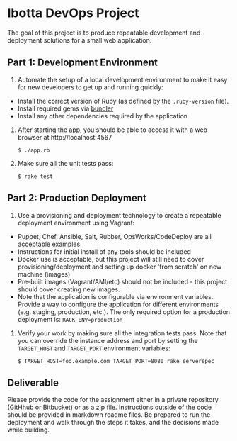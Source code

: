 # Ibotta DevOps Project

The goal of this project is to produce repeatable development and deployment solutions for a small web application.

## Part 1: Development Environment

1. Automate the setup of a local development environment to make it easy for new developers to get up and running quickly:
  - Install the correct version of Ruby (as defined by the `.ruby-version` file).
  - Install required gems via [bundler](http://bundler.io/)
  - Install any other dependencies required by the application
1. After starting the app, you should be able to access it with a web browser at http://localhost:4567

    ```
    $ ./app.rb
    ```

1. Make sure all the unit tests pass:

    ```
    $ rake test
    ```

## Part 2: Production Deployment

1. Use a provisioning and deployment technology to create a repeatable deployment environment using Vagrant:
  - Puppet, Chef, Ansible, Salt, Rubber, OpsWorks/CodeDeploy are all acceptable examples
  - Instructions for initial install of any tools should be included
  - Docker use is acceptable, but this project will still need to cover provisioning/deployment and setting up docker 'from scratch' on new machine (images)
  - Pre-built images (Vagrant/AMI/etc) should not be included - this project should cover creating new images.
  - Note that the application is configurable via environment variables. Provide a way to configure the application for different environments (e.g. staging, production, etc.). The only required option for a production deployment is: `RACK_ENV=production`
1. Verify your work by making sure all the integration tests pass. Note that you can override the instance address and port by setting the `TARGET_HOST` and `TARGET_PORT` environment variables:

    ```
    $ TARGET_HOST=foo.example.com TARGET_PORT=8080 rake serverspec
    ```

## Deliverable

Please provide the code for the assignment either in a private repository (GitHhub or Bitbucket) or as a zip file. Instructions outside of the code should be provided in markdown readme files. Be prepared to run the deployment and walk through the steps it takes, and the decisions made while building.
